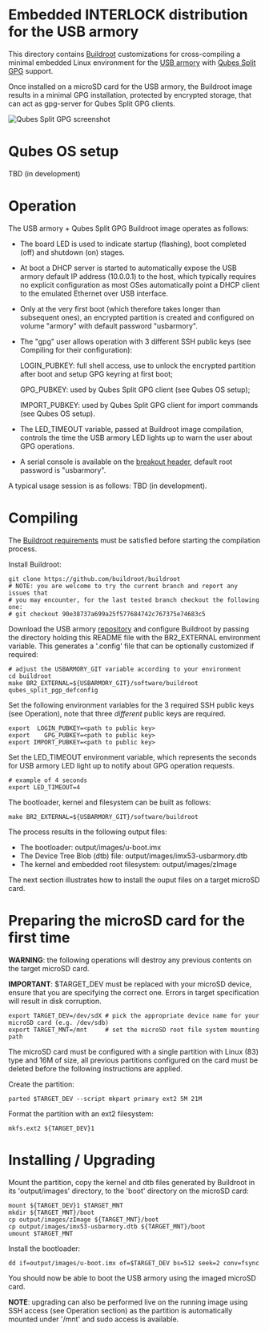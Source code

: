 Embedded INTERLOCK distribution for the USB armory
==================================================

This directory contains [Buildroot](http://buildroot.uclibc.org/)
customizations for cross-compiling a minimal embedded Linux environment for the
[USB armory](https://inversepath.com/usbarmory) with
[Qubes Split GPG](https://www.qubes-os.org/doc/split-gpg/) support.

Once installed on a microSD card for the USB armory, the Buildroot image
results in a minimal GPG installation, protected by encrypted storage, that can
act as gpg-server for Qubes Split GPG clients.

![Qubes Split GPG screenshot](https://www.qubes-os.org/attachment/wiki/SplitGpg/split-gpg-diagram.png)

Qubes OS setup
==============

TBD (in development)

Operation
=========

The USB armory + Qubes Split GPG Buildroot image operates as follows:

  * The board LED is used to indicate startup (flashing), boot completed (off)
    and shutdown (on) stages.

  * At boot a DHCP server is started to automatically expose the USB armory
    default IP address (10.0.0.1) to the host, which typically requires no
    explicit configuration as most OSes automatically point a DHCP client to
    the emulated Ethernet over USB interface.

  * Only at the very first boot (which therefore takes longer than subsequent
    ones), an encrypted partition is created and configured on volume "armory"
    with default password "usbarmory".

  * The "gpg" user allows operation with 3 different SSH public keys (see
    Compiling for their configuration):

    LOGIN_PUBKEY:  full shell access, use to unlock the encrypted partition
                   after boot and setup GPG keyring at first boot;

    GPG_PUBKEY:    used by Qubes Split GPG client (see Qubes OS setup);

    IMPORT_PUBKEY: used by Qubes Split GPG client for import commands
                   (see Qubes OS setup).

  * The LED_TIMEOUT variable, passed at Buildroot image compilation, controls
    the time the USB armory LED lights up to warn the user about GPG
    operations.

  * A serial console is available on the
    [breakout header](https://github.com/inversepath/usbarmory/wiki/GPIOs),
    default root password is "usbarmory".

A typical usage session is as follows: TBD (in development).

Compiling
=========

The [Buildroot requirements](http://buildroot.uclibc.org/downloads/manual/manual.html#requirement)
must be satisfied before starting the compilation process.

Install Buildroot:

```
git clone https://github.com/buildroot/buildroot
# NOTE: you are welcome to try the current branch and report any issues that
# you may encounter, for the last tested branch checkout the following one:
# git checkout 90e38737a699a25f577684742c767375e74683c5
```

Download the USB armory [repository](https://github.com/inversepath/usbarmory)
and configure Buildroot by passing the directory holding this README file with
the BR2_EXTERNAL environment variable. This generates a '.config' file that can
be optionally customized if required:

```
# adjust the USBARMORY_GIT variable according to your environment
cd buildroot
make BR2_EXTERNAL=${USBARMORY_GIT}/software/buildroot qubes_split_pgp_defconfig
```

Set the following environment variables for the 3 required SSH public keys (see
Operation), note that three *different* public keys are required.

```
export  LOGIN_PUBKEY=<path to public key>
export    GPG_PUBKEY=<path to public key>
export IMPORT_PUBKEY=<path to public key>
```

Set the LED_TIMEOUT environment variable, which represents the seconds for USB
armory LED light up to notify about GPG operation requests.

```
# example of 4 seconds
export LED_TIMEOUT=4
```

The bootloader, kernel and filesystem can be built as follows:

```
make BR2_EXTERNAL=${USBARMORY_GIT}/software/buildroot
```

The process results in the following output files:

  * The bootloader: output/images/u-boot.imx
  * The Device Tree Blob (dtb) file: output/images/imx53-usbarmory.dtb
  * The kernel and embedded root filesystem: output/images/zImage

The next section illustrates how to install the ouput files on a target microSD
card.

Preparing the microSD card for the first time
=============================================

**WARNING**: the following operations will destroy any previous contents on the
target microSD card.

**IMPORTANT**: $TARGET_DEV must be replaced with your microSD device, ensure
that you are specifying the correct one. Errors in target specification will
result in disk corruption.

```
export TARGET_DEV=/dev/sdX # pick the appropriate device name for your microSD card (e.g. /dev/sdb)
export TARGET_MNT=/mnt     # set the microSD root file system mounting path
```

The microSD card must be configured with a single partition with Linux (83)
type and 16M of size, all previous partitions configured on the card must be
deleted before the following instructions are applied.

Create the partition:

```
parted $TARGET_DEV --script mkpart primary ext2 5M 21M
```

Format the partition with an ext2 filesystem:

```
mkfs.ext2 ${TARGET_DEV}1
```

Installing / Upgrading
======================

Mount the partition, copy the kernel and dtb files generated by Buildroot in
its 'output/images' directory, to the 'boot' directory on the microSD card:

```
mount ${TARGET_DEV}1 $TARGET_MNT
mkdir ${TARGET_MNT}/boot
cp output/images/zImage ${TARGET_MNT}/boot
cp output/images/imx53-usbarmory.dtb ${TARGET_MNT}/boot
umount $TARGET_MNT
```

Install the bootloader:

```
dd if=output/images/u-boot.imx of=$TARGET_DEV bs=512 seek=2 conv=fsync
```

You should now be able to boot the USB armory using the imaged microSD card.

**NOTE**: upgrading can also be performed live on the running image using SSH
access (see Operation section) as the partition is automatically mounted under
'/mnt' and sudo access is available.
